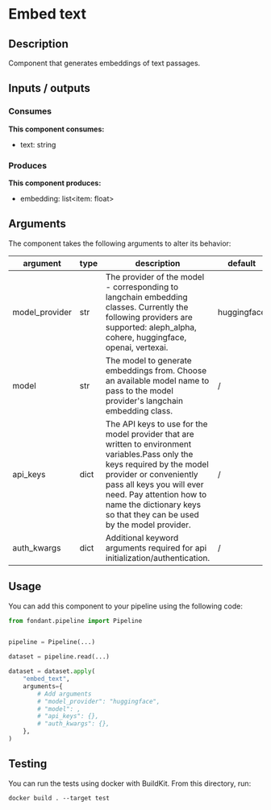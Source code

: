 # Embed text

<a id="embed_text#description"></a>
## Description
Component that generates embeddings of text passages.

<a id="embed_text#inputs_outputs"></a>
## Inputs / outputs 

<a id="embed_text#consumes"></a>
### Consumes 
**This component consumes:**

- text: string




<a id="embed_text#produces"></a>  
### Produces 
**This component produces:**

- embedding: list<item: float>



<a id="embed_text#arguments"></a>
## Arguments

The component takes the following arguments to alter its behavior:

| argument | type | description | default |
| -------- | ---- | ----------- | ------- |
| model_provider | str | The provider of the model - corresponding to langchain embedding classes. Currently the following providers are supported: aleph_alpha, cohere, huggingface, openai, vertexai. | huggingface |
| model | str | The model to generate embeddings from. Choose an available model name to pass to the model provider's langchain embedding class. | / |
| api_keys | dict | The API keys to use for the model provider that are written to environment variables.Pass only the keys required by the model provider or conveniently pass all keys you will ever need. Pay attention how to name the dictionary keys so that they can be used by the model provider. | / |
| auth_kwargs | dict | Additional keyword arguments required for api initialization/authentication. | / |

<a id="embed_text#usage"></a>
## Usage 

You can add this component to your pipeline using the following code:

```python
from fondant.pipeline import Pipeline


pipeline = Pipeline(...)

dataset = pipeline.read(...)

dataset = dataset.apply(
    "embed_text",
    arguments={
        # Add arguments
        # "model_provider": "huggingface",
        # "model": ,
        # "api_keys": {},
        # "auth_kwargs": {},
    },
)
```

<a id="embed_text#testing"></a>
## Testing

You can run the tests using docker with BuildKit. From this directory, run:
```
docker build . --target test
```
